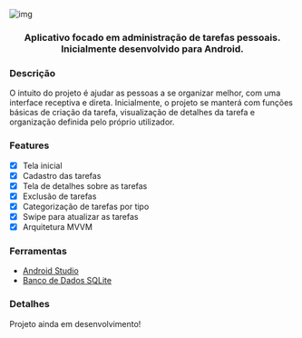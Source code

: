 ![img](https://i.imgur.com/ns4aS5T.png)
<h3 align="center">Aplicativo focado em administração de tarefas pessoais. Inicialmente desenvolvido para Android.</h3>

### Descrição
O intuito do projeto é ajudar as pessoas a se organizar melhor, com uma interface receptiva e direta. Inicialmente, o projeto se manterá com funções básicas de criação da tarefa,
visualização de detalhes da tarefa e organização definida pelo próprio utilizador.

### Features

- [x] Tela inicial
- [x] Cadastro das tarefas
- [x] Tela de detalhes sobre as tarefas
- [x] Exclusão de tarefas
- [x] Categorização de tarefas por tipo
- [x] Swipe para atualizar as tarefas
- [x] Arquitetura MVVM

### Ferramentas

- [Android Studio](https://developer.android.com/studio)
- [Banco de Dados SQLite](https://www.sqlite.org/index.html)

### Detalhes
Projeto ainda em desenvolvimento!
